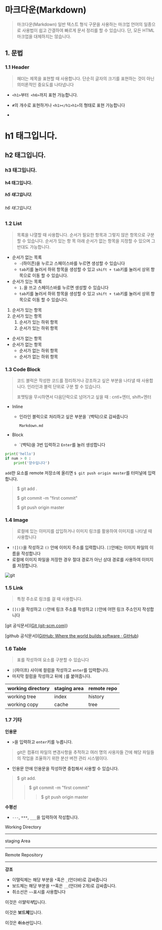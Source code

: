 # 마크다운(Markdown)

>마크다운(Markdown) 일반 텍스트 형식 구문을 사용하는 마크업 언어의 일종으로 사용법이 쉽고 간결하여 빠르게 문서 정리를 할 수 있습니다. 단, 모든 HTML 마크업을 대체하지는 않습니다. 



## 1. 문법

### 1.1 Header

>헤더는 제목을 표현할 때 사용합니다. 단순히 글자의 크기를 표현하는 것이 아닌 의미론적인 중요도를 나타냅니다

* `<h1>`부터` <h6>`까지 표현 가능합니다.

* `#`의 개수로 표현하거나 `<h1></h1>h1>`의 형태로 표현 가능합니다
* 



# h1 태그입니다.

## h2 태그입니다.

### h3 태그입니다.

#### h4 태그입니다.

##### h5 태그입니다.

###### h6 태그입니다.



### 1.2  List

>목록을 나열할 때 사용합니다. 순서가 필요한 항목과 그렇지 않은 항목으로 구분할 수 있습니다. 순서가 있는 항 목 아래 순서가 없는 항목을 지정할 수 있으며 그 반대도 가능합니다.

* 순서가 없는 목록
  * `-`(하이픈)을 누르고 스페이스바를 누르면 생성할 수 있습니다
  * `tab`키를 눌러서 하위 항목을 생성할 수 있고 `shift + tab`키를 눌러서 상위 항목으로 이동 할 수 있습니다.
* 순서가 있는 목록
  * `1.`을 쓰고 스페이스바를 누르면 생성할 수 있습니다
  * `tab`키를 눌러서 하위 항목을 생성할 수  있고 `shift + tab`키를 눌러서 상위 항목으로 이동 할 수 있습니다.



1. 순서가 있는 항목
2. 순서가 있는 항목
   1. 순서가 있는 하위 항목
   2. 순서가 있는 하위 항목

* 순서가 없는 항목
* 순서가 없는 항목
  * 순서가 없는 하위 항목
  * 순서가 없는 하위 항목



### 1.3 Code Block

>코드 블럭은 작성한 코드를 정리하거나 강조하고 싶은 부분을 나타낼 때 사용합니다. 인라인과 블럭 단위로 구분 할 수 있습니다.
>
>포멧팅을 무시하면서 다음단락으로 넘어가고 싶을 때 : cntl+엔터, shift+엔터

* Inline
  
  * 인라인 블럭으로 처리하고 싶은 부분을 `(백틱)으로 감싸줍니다
  
    `Markdown.md`
* Block
  
  * `(백틱)을 3번 입력하고  ```Enter```를 눌러 생성합니다

```python
print('hello')
if num > 0 :
	print('양수입니다')
```



`add`한 요소를 remote 저장소에 올리면 `$ git push origin master`를 터미널에 입력합니다.

>$ git add . 
>
>$ git commit -m "first commit" 
>
>$ git push origin master



### 1.4 Image

> 로컬에 있는 이미지를 삽입하거나 이미지 링크를 활용하여 이미지를 나타낼 때 사용합니다

* `![]()`을 작성하고 `()` 안에 이미지 주소를 입력합니다. `[]`안에는 이미지 파일의 이름을 작성합니다
* 로컬에 이미지 파일을 저장한 경우 절대 경로가 아닌 상대 경로를 사용하여 이미지를 저장합니다.



![git](https://img1.daumcdn.net/thumb/R1280x0/?scode=mtistory2&fname=https%3A%2F%2Fblog.kakaocdn.net%2Fdn%2FYpi1m%2FbtqE32RWc1u%2FGZpy2u6VGAaJNWUV7Vmhu0%2Fimg.png)



### 1.5 Link

>특정 주소로 링크를 걸 때 사용합니다.

* `[]()`을 작성하고 `()`안에 링크 주소를 작성하고 `[]`안에 어떤 링크 주소인지 작성합니다



[git 공식문서]([Git (git-scm.com)](https://git-scm.com/))

[github 공식문서]([GitHub: Where the world builds software · GitHub](https://github.com/))



### 1.6 Table

>표를 작성하여 요소를 구분할 수 있습니다

* `|`(파이프) 사이에 컬럼을 작성하고 `enter`를 입력합니다.
* 마지막 컬럼을 작성하고 뒤에 `|`를 붙여줍니다.

| **working directory** | **staging area** | **remote repo** |
| --------------------- | ---------------- | --------------- |
| working tree          | index            | history         |
| working copy          | cache            | tree            |



### 1.7 기타

**인용문**

* `>`을 입력하고 `enter`키를 누릅니다.

>git은 컴퓨터 파일의 변경사항을 추적하고 여러 명의 사용자들 간에 해당 파일들의 작업을 조율하기 위한 분산 버전 관리 시스템이다.

* 인용문 안에 인용문을 작성하면  중첩해서 사용할 수 있습니다.

> $ git add.
>
> > $ git commit -m "first commit"
> >
> > > $ git push origin master



**수평선**

* `---`, `***`, `___`을 입력하여 작성합니다.

Working Directory

___

staging Area

___

Remote Repository

___



**강조**

* 이탤릭체는 해당 부분을 `*`혹은 `_`(언더바)로 감싸줍니다
* 보드체는 해당 부분을 `**`혹은 `__`(언더바 2개)로 감싸줍니다.
* 취소선은 `~~`표시를 사용합니다

이것은 *이탤릭체*입니다.

이것은 **보드체**입니다.

이것은 ~~취소선~~입니다.





